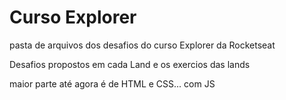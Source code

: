 
# Curso Explorer

pasta de arquivos dos desafios do curso Explorer da Rocketseat

Desafios propostos em cada Land e os exercios das lands

maior parte até agora é de HTML e CSS... com JS

